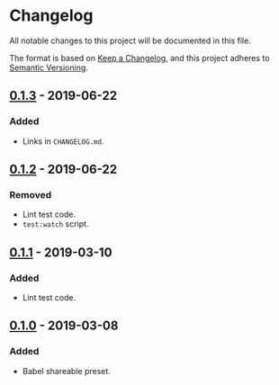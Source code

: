 # Changelog
All notable changes to this project will be documented in this file.

The format is based on [Keep a Changelog](https://keepachangelog.com/en/1.0.0/),
and this project adheres to [Semantic Versioning](https://semver.org/spec/v2.0.0.html).

## [0.1.3] - 2019-06-22
### Added
- Links in `CHANGELOG.md`.

## [0.1.2] - 2019-06-22
### Removed
- Lint test code.
- `test:watch` script.

## [0.1.1] - 2019-03-10
### Added
- Lint test code.

## [0.1.0] - 2019-03-08
### Added
- Babel shareable preset.

[0.1.3]: https://github.com/usecamo/babel-preset-usecamo/compare/0.1.2...0.1.3
[0.1.2]: https://github.com/usecamo/babel-preset-usecamo/compare/0.1.1...0.1.2
[0.1.1]: https://github.com/usecamo/babel-preset-usecamo/compare/0.1.0...0.1.1
[0.1.0]: https://github.com/usecamo/babel-preset-usecamo/releases/tag/0.1.0
